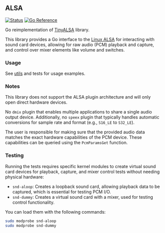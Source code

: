 ## ALSA
[![Status](https://github.com/gen2brain/alsa/actions/workflows/test.yml/badge.svg)](https://github.com/gen2brain/alsa/actions)
[![Go Reference](https://pkg.go.dev/badge/github.com/gen2brain/alsa.svg)](https://pkg.go.dev/github.com/gen2brain/alsa)

Go reimplementation of [TinyALSA](https://github.com/tinyalsa/tinyalsa) library.

This library provides a Go interface to the [Linux ALSA](https://en.wikipedia.org/wiki/Advanced_Linux_Sound_Architecture) for interacting with sound card devices,
allowing for raw audio (PCM) playback and capture, and control over mixer elements like volume and switches.

### Usage

See [utils](cmd/) and tests for usage examples.

### Notes

This library does not support the ALSA plugin architecture and will only open direct hardware devices.

No `dmix` plugin that enables multiple applications to share a single audio output device.
Additionally, no `speex` plugin that typically handles automatic conversions for sample rate and format (e.g., `S16_LE` to `S32_LE`).

The user is responsible for making sure that the provided audio data matches the exact hardware capabilities of the PCM device.
These capabilities can be queried using the `PcmParamsGet` function.

### Testing

Running the tests requires specific kernel modules to create virtual sound card devices for
playback, capture, and mixer control tests without needing physical hardware:

- `snd-aloop`: Creates a loopback sound card, allowing playback data to be captured, which is essential for testing PCM I/O.
- `snd-dummy`: Creates a virtual sound card with a mixer, used for testing control functionality.

You can load them with the following commands:
```bash
sudo modprobe snd-aloop
sudo modprobe snd-dummy
```
